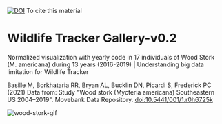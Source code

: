 [![DOI](https://zenodo.org/badge/425970080.svg)](https://zenodo.org/badge/latestdoi/425970080)
To cite this material

# Wildlife Tracker Gallery-v0.2

Normalized visualization with yearly code in 17 individuals of Wood Stork (M. americana) during 13 years (2016-2019) | Understanding big data limitation for Wildlife Tracker

Basille M, Borkhataria RR, Bryan AL, Bucklin DN, Picardi S, Frederick PC (2021) Data from: Study "Wood stork (Mycteria americana) Southeastern US 2004–2019". Movebank Data Repository. [doi:10.5441/001/1.r0h6725k](doi:10.5441/001/1.r0h6725k)

![wood-stork-gif](gif/wood-stork-gif)
